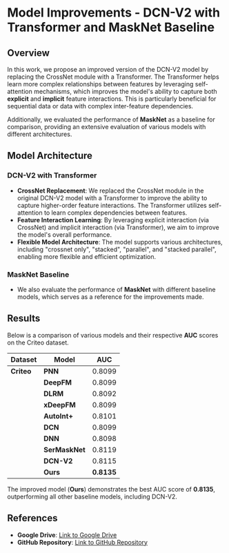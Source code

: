 # Model Improvements - DCN-V2 with Transformer and MaskNet Baseline

## Overview

In this work, we propose an improved version of the DCN-V2 model by replacing the CrossNet module with a Transformer. The Transformer helps learn more complex relationships between features by leveraging self-attention mechanisms, which improves the model's ability to capture both **explicit** and **implicit** feature interactions. This is particularly beneficial for sequential data or data with complex inter-feature dependencies.

Additionally, we evaluated the performance of **MaskNet** as a baseline for comparison, providing an extensive evaluation of various models with different architectures.

## Model Architecture

### DCN-V2 with Transformer
- **CrossNet Replacement**: We replaced the CrossNet module in the original DCN-V2 model with a Transformer to improve the ability to capture higher-order feature interactions. The Transformer utilizes self-attention to learn complex dependencies between features.
- **Feature Interaction Learning**: By leveraging explicit interaction (via CrossNet) and implicit interaction (via Transformer), we aim to improve the model's overall performance.
- **Flexible Model Architecture**: The model supports various architectures, including "crossnet only", "stacked", "parallel", and "stacked parallel", enabling more flexible and efficient optimization.

### MaskNet Baseline
- We also evaluate the performance of **MaskNet** with different baseline models, which serves as a reference for the improvements made.

## Results

Below is a comparison of various models and their respective **AUC** scores on the Criteo dataset.

| **Dataset**     | **Model**       | **AUC**  |
|-----------------|-----------------|----------|
| **Criteo**      | **PNN**         | 0.8099   |
|                 | **DeepFM**      | 0.8099   |
|                 | **DLRM**        | 0.8092   |
|                 | **xDeepFM**     | 0.8099   |
|                 | **AutoInt+**    | 0.8101   |
|                 | **DCN**         | 0.8099   |
|                 | **DNN**         | 0.8098   |
|                 | **SerMaskNet**  | 0.8119   |
|                 | **DCN-V2**      | 0.8115   |
|                 | **Ours**        | **0.8135** |

The improved model (**Ours**) demonstrates the best AUC score of **0.8135**, outperforming all other baseline models, including DCN-V2.

## References

- **Google Drive**: [Link to Google Drive](https://drive.google.com/drive/folders/1-Ajh_gLp7JX-FcRon6h22ZyMXzgEfYyz?usp=sharing)
- **GitHub Repository**: [Link to GitHub Repository](https://github.com/reczoo/FuxiCTR)
